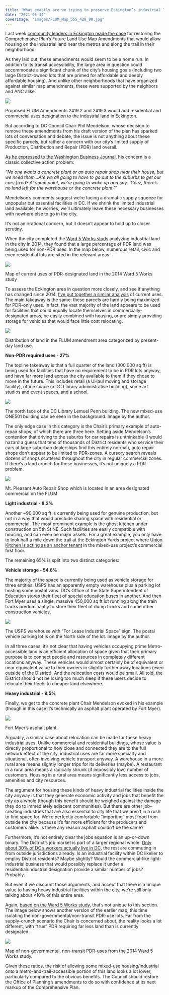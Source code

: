 ```yaml
---
title: "What exactly are we trying to preserve Eckington’s industrial land for anyway?"
date: "2021-05-14"
coverimage: "images/FLUM_Map_555_428_90.jpg"
---
```


Last week [community leaders in Eckington made the case](https://ggwash.org/view/81231/an-affordable-future-for-eckington-deferred) for restoring the Comprehensive Plan’s Future Land Use Map Amendments that would allow housing on the industrial land near the metros and along the trail in their neighborhood.

As they laid out, these amendments would seem to be a home run. In addition to its transit accessibility, the large area in question could accommodate a significant chunk of the city’s housing goals (including two large District-owned lots that are primed for affordable and deeply affordable housing). And unlike other neighborhoods that have organized against similar map amendments, these were supported by the neighbors and ANC alike.

[![](/images/FLUM_Map_555_428_90.jpg)](https://ggwash.org/images/made/images/posts/_resized/FLUM_Map_555_428_90.jpg)

Proposed FLUM Amendments 2419.2 and 2419.3 would add residential and commercial uses designation to the industrial land in Eckington.

But according to DC Council Chair Phil Mendelson, whose decision to remove these amendments from his draft version of the plan has sparked lots of conversation and debate, the issue is not anything about these specific parcels, but rather a concern with our city’s limited supply of Production, Distribution and Repair (PDR) land overall.

[As he expressed to the Washington Business Journal](https://www.bizjournals.com/washington/news/2021/05/04/industrial-land-dc-comp-plan.html), his concern is a classic collective action problem:

_“No one wants a concrete plant or an auto repair shop near their house, but we need them…Are we all going to have to go out to the suburbs to get our cars fixed? At some point, we’re going to wake up and say, ‘Geez, there’s no land left for the warehouse or the concrete plant.’”_

Mendelson’s comments suggest we’re facing a dramatic supply squeeze for unpopular but essential facilities in DC. If we shrink the limited industrial land available, he worries, we’ll ultimately leave these necessary businesses with nowhere else to go in the city.

It’s not an irrational concern, but it doesn’t appear to hold up to closer scrutiny.

When the city completed the [Ward 5 Works study](https://planning.dc.gov/sites/default/files/dc/sites/op/publication/attachments/W5_07142014_FINALfinalSmallest.pdf) analyzing industrial land in the city in 2014, they found that a large percentage of PDR land was being used for non-PDR uses. In the map below, numerous retail, civic and even residential lots are sited in the relevant areas.

[![](/images/land_use_map_763_800_90.jpg)](https://ggwash.org/images/made/images/posts/_resized/land_use_map_812_851_90.jpg)

Map of current uses of PDR-designated land in the 2014 Ward 5 Works study

To assess the Eckington area in question more closely, and see if anything has changed since 2014, [I’ve put together a similar analysis](https://docs.google.com/spreadsheets/d/1C903sX0QujwxpzekSppzocpLEHm_sg_w4paj_QTFA2w/edit#gid=0) of current uses. The main takeaway is the same: these parcels are hardly being maximized for PDR-only uses. In fact, the vast majority of the land appears to be used for facilities that could equally locate themselves in commercially-designated areas, be easily combined with housing, or are simply providing storage for vehicles that would face little cost relocating.

[![](/images/comp_plan_usage_800_495_90.jpg)](https://ggwash.org/images/made/images/posts/_resized/comp_plan_usage_1200_743_90.jpg)

Distribution of land in the FLUM amendment area categorized by present-day land use.

**Non-PDR required uses - 27%**

The topline takeaway is that a full quarter of the land (300,000 sq ft) is being used for facilities that have no requirement to be in PDR lots anyway, and have far more land across the city available to them if they chose to move in the future. This includes retail (a UHaul moving and storage facility), office space (a DC Library administrative building), some art studios and event spaces, and a school.

[![](/images/Brown_building_800_600_90.jpg)](https://ggwash.org/images/made/images/posts/_resized/Brown_building_1200_900_90.jpg)

The north face of the DC Library Lemuel Penn building. The new mixed-use ONE501 building can be seen in the background. Image by the author.

The only edge case in this category is the Chair’s primary example of auto-repair shops, of which there are three here. Setting aside Mendelson’s contention that driving to the suburbs for car repairs is unthinkable (I would hazard a guess that tens of thousands of District residents who service their cars at large suburban dealerships find this entirely normal), auto repair shops don’t appear to be limited to PDR-zones. A cursory search reveals dozens of shops scattered throughout the city in regular commercial zones. If there’s a land crunch for these businesses, it’s not uniquely a PDR problem.

[![](/images/gas_station_51121_800_566_90.jpg)](https://ggwash.org/images/made/images/posts/_resized/gas_station_51121_1200_849_90.jpg)

Mt. Pleasant Auto Repair Shop which is located in an area designated commercial on the FLUM

**Light industrial - 8.2%**

Another ~90,000 sq ft is currently being used for genuine production, but not in a way that would preclude sharing space with residential or commercial. The most prominent example is the ghost kitchen under construction on 5th St NE. Such facilities are easily compatible with housing, and can even be major assets. For a great example, you only have to look half a mile down the trail at the Eckington Yards project where [Union Kitchen is acting as an anchor tenant](https://www.bizjournals.com/washington/news/2021/04/20/union-kitchen-moves-ahead-eckington.html) in the mixed-use project’s commercial first floor.

The remaining 65% is split into two distinct categories:

**Vehicle storage - 54.6%**

The majority of the space is currently being used as vehicle storage for three entities. USPS has an apparently empty warehouse plus a parking lot hosting some postal vans. DC’s Office of the State Superintendent of Education stores their fleet of special education buses in another. And then Fort Myer uses a single, massive 450,000 sq ft lot running along the train tracks predominantly to store their fleet of dump trucks and some other construction vehicles.

[![](/images/USPS_800_600_90.jpg)](https://ggwash.org/images/made/images/posts/_resized/USPS_1200_900_90.jpg)

The USPS warehouse with “For Lease Industrial Space” sign. The postal vehicle parking lot is on the North side of the lot. Image by the author.

In all three cases, it’s not clear that having vehicles occupying prime Metro-accessible land is an efficient allocation of space given that their primary purpose is to connect people and resources in completely different locations anyway. These vehicles would almost certainly be of equivalent or near equivalent value to their owners in slightly further away locations (even outside of the District). And the relocation costs would be small. All told, the District should not be losing too much sleep if these users decide to relocate their fleets to cheaper land elsewhere.

**Heavy industrial - 9.5%**

Finally, we get to the concrete plant Chair Mendelson evoked in his example (though in this case it’s technically an asphalt plant operated by Fort Myer).

[![](/images/Plant_5.21.11_800_559_90.jpg)](https://ggwash.org/images/made/images/posts/_resized/Plant_5.21.11_1200_839_90.jpg)

Fort Myer’s asphalt plant.

Arguably, a similar case about relocation can be made for these heavy industrial uses. Unlike commercial and residential buildings, whose value is directly proportional to how close and connected they are to the full network effect of the city, industrial uses are far more specialty and situational, often involving vehicle transport anyway. A warehouse in a more rural area means slightly longer trips for its deliveries (maybe). A restaurant in a rural area means a radically shrunk (if impossibly low) number of customers. Housing in a rural area means significantly less access to jobs, amenities and city resources.

The argument for housing these kinds of heavy industrial facilities inside the city anyway is that they generate economic activity and jobs that benefit the city as a whole (though this benefit should be weighed against the damage they do to immediately adjacent communities). But there are other job-creating industries that are also essential to city life that we aren’t in a rush to find space for. We’re perfectly comfortable “importing” most food from outside the city because it’s far more efficient for the producers and customers alike. Is there any reason asphalt couldn’t be the same?

Furthermore, it’s not entirely clear the jobs equation is an up-or-down binary. The District’s job market is part of a larger regional whole. [Only about 30% of DC’s workers actually live in DC](https://dcist.com/story/16/08/24/who-lives-and-works-in-dc/), the rest are commuting in from outside jurisdictions already. Is an industrial facility within DC likelier to employ District residents? Maybe slightly? Would the commercial-like light-industrial business that would possibly replace it under a residential/industrial designation provide a similar number of jobs? Probably.

But even if we discount those arguments, and accept that there is a unique value to having heavy industrial facilities within the city, we’re still only talking about <10% of this entire area.

Again, [based on the Ward 5 Works study](https://planning.dc.gov/sites/default/files/dc/sites/op/publication/attachments/W5_07142014_FINALfinalSmallest.pdf), that’s not unique to this section. The image below shows another version of the earlier map, this time isolating the non-governmental/non-transit PDR-use lots. Far from the supply-crunch scenario the Chair is concerned about, the reality looks a lot different, with “true” PDR requiring far less land than is currently designated.

[![](/images/all_gray_land_use_map_726_800_90.jpg)](https://ggwash.org/images/made/images/posts/_resized/all_gray_land_use_map_782_862_90.jpg)

Map of non-governmental, non-transit PDR-uses from the 2014 Ward 5 Works study.

Given these ratios, the risk of allowing some mixed-use housing/industrial onto a metro-and-trail-accessible portion of this land looks a lot lower, particularly compared to the obvious benefits. The Council should restore the Office of Planning’s amendments to do so with confidence at its next markup of the Comprehensive Plan.
